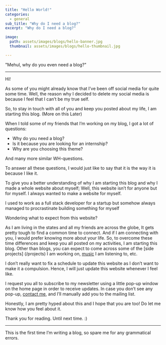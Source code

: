 ```yaml
---
title: "Hello World!"
categories:
  - general
sub_title: "Why do I need a blog?"
excerpt: "Why do I need a blog?"

image: 
  path: assets/images/blogs/hello-banner.jpg
  thumbnail: assets/images/blogs/hello-thumbnail.jpg

---
```


"Mehul, why do you even need a blog?"

---
Hi!

As some of you might already know that I’ve been off social media for quite some time. Well, the reason why I decided to delete my social media is because I feel that I can’t be my true self. 

So, to stay in touch with all of you and keep you posted about my life, I am starting this blog. (More on this Later)

When I told some of my friends that I’m working on my blog, I got a lot of questions:
- Why do you need a blog?
- Is it because you are looking for an internship?
- Why are you choosing this theme?

And many more similar WH-questions. 

To answer all these questions, I would just like to say that it is the way it is because I like it. 

To give you a better understanding of why I am starting this blog and why I made a whole website about myself; Well, this website isn’t for anyone but for myself. I always wanted to make a website for myself.

I used to work as a full stack developer for a startup but somehow always managed to procrastinate building something for myself

Wondering what to expect from this website?

As I am living in the states and all my friends are across the globe, It gets pretty tough to find a common time to connect. And if I am connecting with you, I would prefer knowing more about your life. So, to overcome these time differences and keep you all posted on my activities, I am starting this blog. Other than blogs, you can expect to come across some of the [side projects] (/projects) I am working on, [music](/music) I am listening to, etc. 

I don’t really want to fix a schedule to update this website as I don’t want to make it a compulsion. Hence, I will just update this website whenever I feel like. 

I request you all to subscribe to my newsletter using a little pop-up window on the home page in order to receive updates. In case you don’t see any pop-up, [contact me](mailto:mehulg25@gmail.com), and I’ll manually add you to the mailing list.

Honestly, I am pretty hyped about this and I hope that you are too!
Do let me know how you feel about it.

Thank you for reading. Until next time. :)

---

This is the first time I’m writing a blog, so spare me for any grammatical errors.
